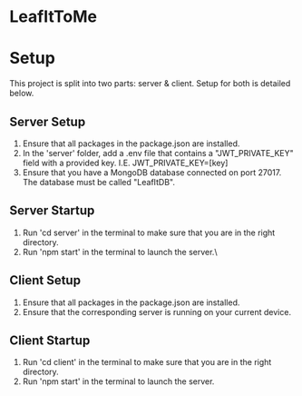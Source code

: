 # LeafItToMe

# Setup

This project is split into two parts: server & client. Setup for both is detailed below.

## Server Setup

1. Ensure that all packages in the package.json are installed.
2. In the 'server' folder, add a .env file that contains a "JWT_PRIVATE_KEY" field with a provided key. I.E. JWT_PRIVATE_KEY=[key]
3. Ensure that you have a MongoDB database connected on port 27017. The database must be called "LeafItDB".

## Server Startup

1. Run 'cd server' in the terminal to make sure that you are in the right directory.
2. Run 'npm start' in the terminal to launch the server.\

## Client Setup

1. Ensure that all packages in the package.json are installed.
2. Ensure that the corresponding server is running on your current device.

## Client Startup

1. Run 'cd client' in the terminal to make sure that you are in the right directory.
2. Run 'npm start' in the terminal to launch the server.
